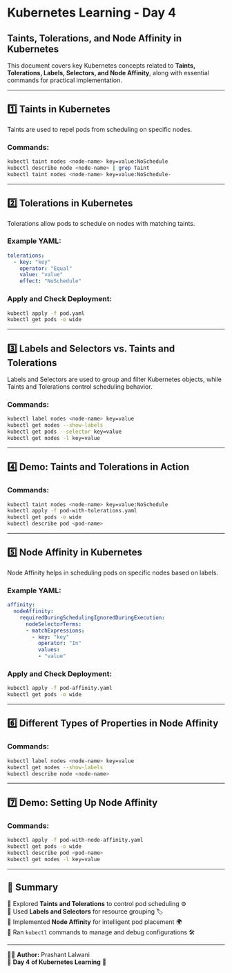 # Kubernetes Learning - Day 4

## **Taints, Tolerations, and Node Affinity in Kubernetes**

This document covers key Kubernetes concepts related to **Taints, Tolerations, Labels, Selectors, and Node Affinity**, along with essential commands for practical implementation.

---

## **1️⃣ Taints in Kubernetes**
Taints are used to repel pods from scheduling on specific nodes.

### **Commands:**
```sh
kubectl taint nodes <node-name> key=value:NoSchedule
kubectl describe node <node-name> | grep Taint
kubectl taint nodes <node-name> key=value:NoSchedule-
```

---

## **2️⃣ Tolerations in Kubernetes**
Tolerations allow pods to schedule on nodes with matching taints.

### **Example YAML:**
```yaml
tolerations:
  - key: "key"
    operator: "Equal"
    value: "value"
    effect: "NoSchedule"
```

### **Apply and Check Deployment:**
```sh
kubectl apply -f pod.yaml
kubectl get pods -o wide
```

---

## **3️⃣ Labels and Selectors vs. Taints and Tolerations**
Labels and Selectors are used to group and filter Kubernetes objects, while Taints and Tolerations control scheduling behavior.

### **Commands:**
```sh
kubectl label nodes <node-name> key=value
kubectl get nodes --show-labels
kubectl get pods --selector key=value
kubectl get nodes -l key=value
```

---

## **4️⃣ Demo: Taints and Tolerations in Action**
### **Commands:**
```sh
kubectl taint nodes <node-name> key=value:NoSchedule
kubectl apply -f pod-with-tolerations.yaml
kubectl get pods -o wide
kubectl describe pod <pod-name>
```

---

## **5️⃣ Node Affinity in Kubernetes**
Node Affinity helps in scheduling pods on specific nodes based on labels.

### **Example YAML:**
```yaml
affinity:
  nodeAffinity:
    requiredDuringSchedulingIgnoredDuringExecution:
      nodeSelectorTerms:
      - matchExpressions:
        - key: "key"
          operator: "In"
          values:
          - "value"
```

### **Apply and Check Deployment:**
```sh
kubectl apply -f pod-affinity.yaml
kubectl get pods -o wide
```

---

## **6️⃣ Different Types of Properties in Node Affinity**
### **Commands:**
```sh
kubectl label nodes <node-name> key=value
kubectl get nodes --show-labels
kubectl describe node <node-name>
```

---

## **7️⃣ Demo: Setting Up Node Affinity**
### **Commands:**
```sh
kubectl apply -f pod-with-node-affinity.yaml
kubectl get pods -o wide
kubectl describe pod <pod-name>
kubectl get nodes -l key=value
```

---

## 🎯 **Summary**

🔹 Explored **Taints and Tolerations** to control pod scheduling ⚙️  
🔹 Used **Labels and Selectors** for resource grouping 🏷️  
🔹 Implemented **Node Affinity** for intelligent pod placement 🌍  
🔹 Ran `kubectl` commands to manage and debug configurations 🛠️  

---

👨‍💻 **Author:** Prashant Lalwani  
📅 **Day 4 of Kubernetes Learning** 🎯

